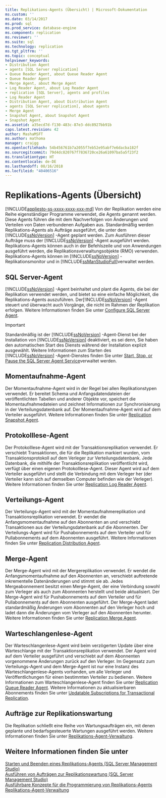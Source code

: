 ```yaml
---
title: Replikations-Agents (Übersicht) | Microsoft-Dokumentation
ms.custom: ''
ms.date: 03/14/2017
ms.prod: sql
ms.prod_service: database-engine
ms.component: replication
ms.reviewer: ''
ms.suite: sql
ms.technology: replication
ms.tgt_pltfrm: ''
ms.topic: conceptual
helpviewer_keywords:
- Distribution Agent
- agents [SQL Server replication]
- Queue Reader Agent, about Queue Reader Agent
- Queue Reader Agent
- Merge Agent, about Merge Agent
- Log Reader Agent, about Log Reader Agent
- replication [SQL Server], agents and profiles
- Log Reader Agent
- Distribution Agent, about Distribution Agent
- agents [SQL Server replication], about agents
- Merge Agent
- Snapshot Agent, about Snapshot Agent
- Snapshot Agent
ms.assetid: a35ecd7d-f130-483c-87e3-ddc8927bb91b
caps.latest.revision: 42
author: MashaMSFT
ms.author: mathoma
manager: craigg
ms.openlocfilehash: 54b456761b7a2055f7eb52e95abf7e6dacba182f
ms.sourcegitcommit: 79d4dc820767f7836720ce26a61097ba5a5f23f2
ms.translationtype: HT
ms.contentlocale: de-DE
ms.lasthandoff: 08/16/2018
ms.locfileid: "40406516"
---
```

# <a name="replication-agents-overview"></a>Replikations-Agents (Übersicht)
[!INCLUDE[appliesto-ss-xxxx-xxxx-xxx-md](../../../includes/appliesto-ss-xxxx-xxxx-xxx-md.md)]
  Von der Replikation werden eine Reihe eigenständiger Programme verwendet, die Agents genannt werden. Diese Agents führen die mit dem Nachverfolgen von Änderungen und Verteilen von Daten verbundenen Aufgaben aus. Standardmäßig werden Replikations-Agents als Aufträge ausgeführt, die unter dem [!INCLUDE[ssNoVersion](../../../includes/ssnoversion-md.md)] -Agent geplant werden. Zum Ausführen dieser Aufträge muss der [!INCLUDE[ssNoVersion](../../../includes/ssnoversion-md.md)] -Agent ausgeführt werden. Replikations-Agents können auch in der Befehlszeile und von Anwendungen ausgeführt werden, die Replikationsverwaltungsobjekte (RMO) verwenden. Replikations-Agents können im [!INCLUDE[ssNoVersion](../../../includes/ssnoversion-md.md)] -Replikationsmonitor und in [!INCLUDE[ssManStudioFull](../../../includes/ssmanstudiofull-md.md)]verwaltet werden.  
  
## <a name="sql-server-agent"></a>SQL Server-Agent  
 [!INCLUDE[ssNoVersion](../../../includes/ssnoversion-md.md)] -Agent beinhaltet und plant die Agents, die bei der Replikation verwendet werden, und bietet so eine einfache Möglichkeit, die Replikations-Agents auszuführen. Der[!INCLUDE[ssNoVersion](../../../includes/ssnoversion-md.md)] -Agent steuert und überwacht auch Vorgänge, die nicht im Rahmen der Replikation erfolgen. Weitere Informationen finden Sie unter [Configure SQL Server Agent](../../../ssms/agent/configure-sql-server-agent.md).  
  
> [!IMPORTANT]  
>  Standardmäßig ist der [!INCLUDE[ssNoVersion](../../../includes/ssnoversion-md.md)] -Agent-Dienst bei der Installation von [!INCLUDE[ssNoVersion](../../../includes/ssnoversion-md.md)] deaktiviert, es sei denn, Sie haben den automatischen Start des Diensts während der Installation explizit ausgewählt. Weitere Informationen zum Starten des [!INCLUDE[ssNoVersion](../../../includes/ssnoversion-md.md)] -Agent-Dienstes finden Sie unter [Start, Stop, or Pause the SQL Server Agent Service](http://msdn.microsoft.com/library/c95a9759-dd30-4ab6-9ab0-087bb3bfb97c)verwaltet werden.  
  
## <a name="snapshot-agent"></a>Momentaufnahme-Agent  
 Der Momentaufnahme-Agent wird in der Regel bei allen Replikationstypen verwendet. Er bereitet Schema und Anfangsdatendateien der veröffentlichten Tabellen und anderer Objekte vor, speichert die Momentaufnahmedateien und zeichnet Informationen zur Synchronisierung in der Verteilungsdatenbank auf. Der Momentaufnahme-Agent wird auf dem Verteiler ausgeführt. Weitere Informationen finden Sie unter [Replication Snapshot Agent](../../../relational-databases/replication/agents/replication-snapshot-agent.md).  
  
## <a name="log-reader-agent"></a>Protokolllese-Agent  
 Der Protokolllese-Agent wird mit der Transaktionsreplikation verwendet. Er verschiebt Transaktionen, die für die Replikation markiert wurden, vom Transaktionsprotokoll auf dem Verleger zur Verteilungsdatenbank. Jede Datenbank, die mithilfe der Transaktionsreplikation veröffentlicht wird, verfügt über einen eigenen Protokolllese-Agent. Dieser Agent wird auf dem Verteiler ausgeführt und stellt die Verbindung mit dem Verleger her (der Verteiler kann sich auf demselben Computer befinden wie der Verleger). Weitere Informationen finden Sie unter [Replication Log Reader Agent](../../../relational-databases/replication/agents/replication-log-reader-agent.md).  
  
## <a name="distribution-agent"></a>Verteilungs-Agent  
 Der Verteilungs-Agent wird mit der Momentaufnahmereplikation und Transaktionsreplikation verwendet. Er wendet die Anfangsmomentaufnahme auf den Abonnenten an und verschiebt Transaktionen aus der Verteilungsdatenbank auf die Abonnenten. Der Verteilungs-Agent wird für Pushabonnements auf dem Verteiler und für Pullabonnements auf dem Abonnenten ausgeführt. Weitere Informationen finden Sie unter [Replication Distribution Agent](../../../relational-databases/replication/agents/replication-distribution-agent.md).  
  
## <a name="merge-agent"></a>Merge-Agent  
 Der Merge-Agent wird mit der Mergereplikation verwendet. Er wendet die Anfangsmomentaufnahme auf den Abonnenten an, verschiebt auftretende inkrementelle Datenänderungen und stimmt sie ab. Jedes Mergeabonnement besitzt einen Merge-Agent, der eine Verbindung sowohl zum Verleger als auch zum Abonnenten herstellt und beide aktualisiert. Der Merge-Agent wird für Pushabonnements auf dem Verteiler und für Pullabonnements auf dem Abonnenten ausgeführt. Der Merge-Agent ladet standardmäßig Änderungen vom Abonnenten auf den Verleger hoch und ladet dann die Änderungen vom Verleger auf den Abonnenten herunter. Weitere Informationen finden Sie unter [Replication Merge Agent](../../../relational-databases/replication/agents/replication-merge-agent.md).  
  
## <a name="queue-reader-agent"></a>Warteschlangenlese-Agent  
 Der Warteschlangenlese-Agent wird beim verzögerten Update über eine Warteschlange mit der Transaktionsreplikation verwendet. Der Agent wird auf dem Verteiler ausgeführt und verschiebt auf dem Abonnenten vorgenommene Änderungen zurück auf den Verleger. Im Gegensatz zum Verteilungs-Agent und dem Merge-Agent ist nur eine Instanz des Warteschlangenlese-Agents vorhanden, um alle Verleger und Veröffentlichungen für einen bestimmten Verteiler zu bedienen. Weitere Informationen zum Warteschlangenlese-Agent finden Sie unter [Replication Queue Reader Agent](../../../relational-databases/replication/agents/replication-queue-reader-agent.md). Weitere Informationen zu aktualisierbaren Abonnements finden Sie unter [Updatable Subscriptions for Transactional Replication](../../../relational-databases/replication/transactional/updatable-subscriptions-for-transactional-replication.md).  
  
## <a name="replication-maintenance-jobs"></a>Aufträge zur Replikationswartung  
 Die Replikation schließt eine Reihe von Wartungsaufträgen ein, mit denen geplante und bedarfsgesteuerte Wartungen ausgeführt werden. Weitere Informationen finden Sie unter [Replikations-Agent-Verwaltung](../../../relational-databases/replication/agents/replication-agent-administration.md).  
  
## <a name="see-also"></a>Weitere Informationen finden Sie unter  
 [Starten und Beenden eines Replikations-Agents &#40;SQL Server Management Studio&#41;](../../../relational-databases/replication/agents/start-and-stop-a-replication-agent-sql-server-management-studio.md)   
 [Ausführen von Aufträgen zur Replikationswartung &#40;SQL Server Management Studio&#41;](../../../relational-databases/replication/administration/run-replication-maintenance-jobs-sql-server-management-studio.md)   
 [Ausführbare Konzepte für die Programmierung von Replikations-Agents](../../../relational-databases/replication/concepts/replication-agent-executables-concepts.md)   
 [Replikations-Agent-Verwaltung](../../../relational-databases/replication/agents/replication-agent-administration.md)  
  
  
